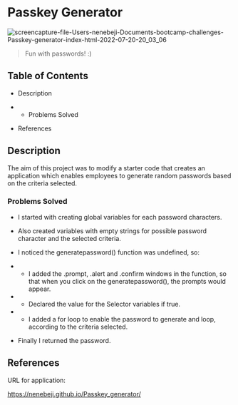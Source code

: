# Passkey Generator

![screencapture-file-Users-nenebeji-Documents-bootcamp-challenges-Passkey-generator-index-html-2022-07-20-20_03_06](https://user-images.githubusercontent.com/105363883/180065701-400d0661-e495-4ee9-9339-4062f9caaa48.png)

> Fun with passwords! :)

## Table of Contents

* Description

* * Problems Solved

* References


## Description
The aim of this project was to modify a starter code that creates an application which enables employees to generate random passwords based on the criteria selected.

### Problems Solved

* I started with creating global variables for each password characters.

* Also created variables with empty strings for possible password character and the selected criteria.

* I noticed the generatepassword() function was undefined, so: 

* * I added the .prompt, .alert and .confirm windows in the function, so that when you click on the generatepassword(), the prompts would appear.
* * Declared the value for the Selector variables if true.

* * I added a for loop to enable the password to generate and loop, according to the criteria selected.

* Finally I returned the password.

## References

URL for application:

https://nenebeji.github.io/Passkey_generator/

